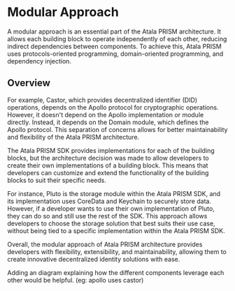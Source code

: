 # Modular Approach

A modular approach is an essential part of the Atala PRISM architecture. It allows each building block to operate independently of each other, reducing indirect dependencies between components. To achieve this, Atala PRISM uses protocols-oriented programming, domain-oriented programming, and dependency injection.

## Overview

For example, Castor, which provides decentralized identifier (DID) operations, depends on the Apollo protocol for cryptographic operations. However, it doesn't depend on the Apollo implementation or module directly. Instead, it depends on the Domain module, which defines the Apollo protocol. This separation of concerns allows for better maintainability and flexibility of the Atala PRISM architecture.

The Atala PRISM SDK provides implementations for each of the building blocks, but the architecture decision was made to allow developers to create their own implementations of a building block. This means that developers can customize and extend the functionality of the building blocks to suit their specific needs.

For instance, Pluto is the storage module within the Atala PRISM SDK, and its implementation uses CoreData and Keychain to securely store data. However, if a developer wants to use their own implementation of Pluto, they can do so and still use the rest of the SDK. This approach allows developers to choose the storage solution that best suits their use case, without being tied to a specific implementation within the Atala PRISM SDK.

Overall, the modular approach of Atala PRISM architecture provides developers with flexibility, extensibility, and maintainability, allowing them to create innovative decentralized identity solutions with ease.

Adding an diagram explaining how the different components leverage each other would be helpful. (eg: apollo uses castor)